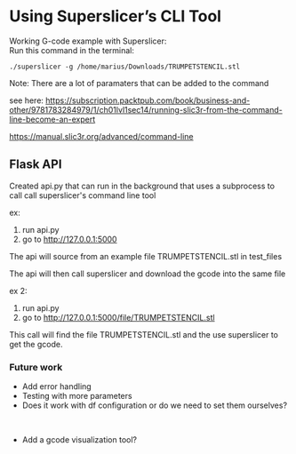 # Using Superslicer’s CLI Tool
Working G-code example with Superslicer:  
Run this command in the terminal:
```
./superslicer -g /home/marius/Downloads/TRUMPETSTENCIL.stl
```

Note: There are a lot of paramaters that can be added to the command

see here: https://subscription.packtpub.com/book/business-and-other/9781783284979/1/ch01lvl1sec14/running-slic3r-from-the-command-line-become-an-expert

https://manual.slic3r.org/advanced/command-line


## Flask API

Created api.py that can run in the background that uses a subprocess to call call superslicer's command line tool


ex:
1. run api.py
2. go to http://127.0.0.1:5000

The api will source from an example file TRUMPETSTENCIL.stl in test_files

The api will then call superslicer and download the gcode into the same file

ex 2:
1. run api.py
2. go to http://127.0.0.1:5000/file/TRUMPETSTENCIL.stl

This call will find the file TRUMPETSTENCIL.stl and the use superslicer to get the gcode.


### Future work
- Add error handling
- Testing with more parameters
- Does it work with df configuration or do we need to set them ourselves? 

<br>

- Add a gcode visualization tool?
